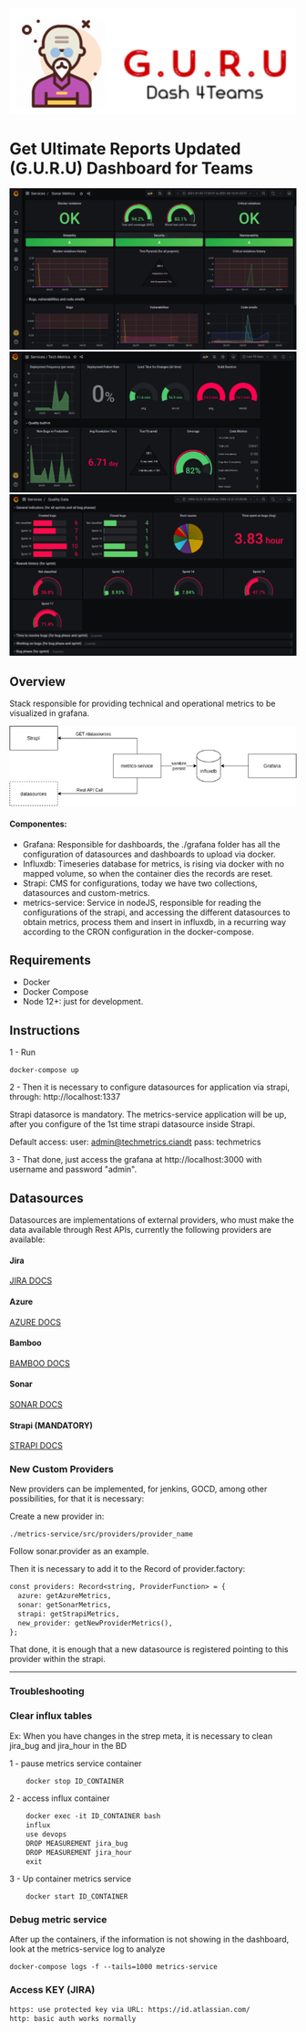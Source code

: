 ![logo](img/logo-guru.png)

# Get Ultimate Reports Updated (G.U.R.U) Dashboard for Teams

![sonar-metrics](img/sonar-metrics.png) 
![tech-metrics](img/tech-metrics.png)
![quality-data](img/quality-data.png)

## Overview
Stack responsible for providing technical and operational metrics to be visualized in grafana.

![arquitetura](img/arquitetura.png)

#### Componentes:
- Grafana: Responsible for dashboards, the ./grafana folder has all the configuration of datasources and dashboards to upload via docker.
- Influxdb: Timeseries database for metrics, is rising via docker with no mapped volume, so when the container dies the records are reset.
- Strapi: CMS for configurations, today we have two collections, datasources and custom-metrics.
- metrics-service: Service in nodeJS, responsible for reading the configurations of the strapi, and accessing the different datasources to obtain metrics, process them and insert in influxdb, in a recurring way according to the CRON configuration in the docker-compose.

## Requirements
- Docker
- Docker Compose
- Node 12+: just for development.

## Instructions

1 - Run
```
docker-compose up
```

2 - Then it is necessary to configure datasources for application via strapi, through: http://localhost:1337

Strapi datasorce is mandatory. The metrics-service application will be up, after you configure of the 1st time strapi datasource inside Strapi.

Default access:
user: admin@techmetrics.ciandt
pass: techmetrics

3 - That done, just access the grafana at http://localhost:3000 with username and password "admin".

## Datasources
Datasources are implementations of external providers, who must make the data available through Rest APIs, currently the following providers are available:

#### Jira

[JIRA DOCS](docs/jira.md)

#### Azure

[AZURE DOCS](docs/azure.md)

#### Bamboo

[BAMBOO DOCS](docs/bamboo.md)

#### Sonar

[SONAR DOCS](docs/sonar.md)

#### Strapi (MANDATORY)

[STRAPI DOCS](docs/strapi.md)

### New Custom Providers
New providers can be implemented, for jenkins, GOCD, among other possibilities, for that it is necessary:

Create a new provider in:
```
./metrics-service/src/providers/provider_name
```
Follow sonar.provider as an example.

Then it is necessary to add it to the Record of provider.factory:
```
const providers: Record<string, ProviderFunction> = {
  azure: getAzureMetrics,
  sonar: getSonarMetrics,
  strapi: getStrapiMetrics,
  new_provider: getNewProviderMetrics(),
};
```

That done, it is enough that a new datasource is registered pointing to this provider within the strapi.

-----------------

### Troubleshooting

### Clear influx tables

Ex: When you have changes in the strep meta, it is necessary to clean jira_bug and jira_hour in the BD

1 - pause metrics service container
```
    docker stop ID_CONTAINER
```
2 - access influx container
```
    docker exec -it ID_CONTAINER bash
    influx
    use devops
    DROP MEASUREMENT jira_bug
    DROP MEASUREMENT jira_hour
    exit
```
3 - Up container metrics service
```
    docker start ID_CONTAINER
```
### Debug metric service

After up the containers, if the information is not showing in the dashboard, look at the metrics-service log to analyze
```
docker-compose logs -f --tails=1000 metrics-service
```
### Access KEY (JIRA)
```
https: use protected key via URL: https://id.atlassian.com/
http: basic auth works normally
```
